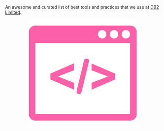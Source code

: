 An awesome and curated list of best tools and practices that we use at [DB2 Limited](https://db2.io).

<p align="center">
  <img src="./assets/frontend.svg" width="350" style="background-color:white">
</p>
